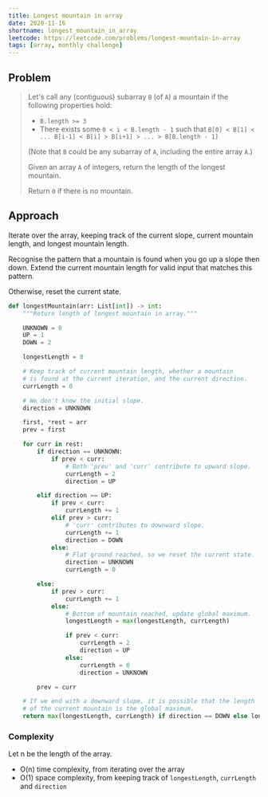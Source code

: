 ```yaml
---
title: Longest mountain in array
date: 2020-11-16
shortname: longest_mountain_in_array
leetcode: https://leetcode.com/problems/longest-mountain-in-array
tags: [array, monthly challenge]
---
```


## Problem

> Let's call any (contiguous) subarray `B` (of `A`) a mountain 
> if the following properties hold:
> 
> * `B.length >= 3`
> * There exists some `0 < i < B.length - 1` such that `B[0] < B[1] < ... B[i-1] < B[i] > B[i+1] > ... > B[B.length - 1]`
> 
> (Note that `B` could be any subarray of `A`, 
> including the entire array `A`.)
> 
> Given an array `A` of integers, 
> return the length of the longest mountain. 
> 
> Return `0` if there is no mountain.

## Approach

Iterate over the array, keeping track of the current slope, current mountain length, and longest mountain length.

Recognise the pattern that a mountain is found when you go up a slope then down. Extend the current mountain length for valid input that matches this pattern.

Otherwise, reset the current state.

```python
def longestMountain(arr: List[int]) -> int:
    """Return length of longest mountain in array."""

    UNKNOWN = 0
    UP = 1
    DOWN = 2

    longestLength = 0

    # Keep track of current mountain length, whether a mountain
    # is found at the current iteration, and the current direction.
    currLength = 0

    # We don't know the initial slope.
    direction = UNKNOWN

    first, *rest = arr
    prev = first

    for curr in rest:
        if direction == UNKNOWN:
            if prev < curr:
                # Both 'prev' and 'curr' contribute to upward slope.
                currLength = 2
                direction = UP

        elif direction == UP:
            if prev < curr:
                currLength += 1
            elif prev > curr:
                # 'curr' contributes to downward slope.
                currLength += 1
                direction = DOWN
            else:
                # Flat ground reached, so we reset the current state.
                direction = UNKNOWN
                currLength = 0

        else:
            if prev > curr:
                currLength += 1
            else:
                # Bottom of mountain reached, update global maximum.
                longestLength = max(longestLength, currLength)

                if prev < curr:
                    currLength = 2
                    direction = UP
                else:
                    currLength = 0
                    direction = UNKNOWN

        prev = curr

    # If we end with a downward slope, it is possible that the length
    # of the current mountain is the global maximum.
    return max(longestLength, currLength) if direction == DOWN else longestLength
```

### Complexity
Let n be the length of the array.

* O(n) time complexity, from iterating over the array
* O(1) space complexity, from keeping track of `longestLength`, `currLength` and `direction`
